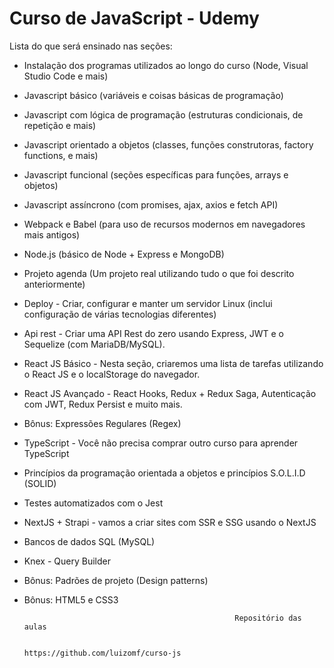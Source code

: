 # Curso de JavaScript - Udemy

Lista do que será ensinado nas seções:

   * Instalação dos programas utilizados ao longo do curso (Node, Visual Studio Code e mais)

   * Javascript básico (variáveis e coisas básicas de programação)

   * Javascript com lógica de programação (estruturas condicionais, de repetição e mais)

   * Javascript orientado a objetos (classes, funções construtoras, factory functions, e mais)

   * Javascript funcional (seções específicas para funções, arrays e objetos)

   * Javascript assíncrono (com promises, ajax, axios e fetch API)

   * Webpack e Babel (para uso de recursos modernos em navegadores mais antigos)

   * Node.js (básico de Node + Express e MongoDB)

   * Projeto agenda (Um projeto real utilizando tudo o que foi descrito anteriormente)

   * Deploy - Criar, configurar e manter um servidor Linux (inclui configuração de várias tecnologias diferentes)

   * Api rest - Criar uma API Rest do zero usando Express, JWT e o Sequelize (com MariaDB/MySQL).

   * React JS Básico - Nesta seção, criaremos uma lista de tarefas utilizando o React JS e o localStorage do navegador.

   * React JS Avançado - React Hooks, Redux + Redux Saga, Autenticação com JWT, Redux Persist e muito mais.

   * Bônus: Expressões Regulares (Regex)

   * TypeScript - Você não precisa comprar outro curso para aprender TypeScript

   * Princípios da programação orientada a objetos e princípios S.O.L.I.D (SOLID)

   * Testes automatizados com o Jest

   * NextJS + Strapi - vamos a criar sites com SSR e SSG usando o NextJS

   * Bancos de dados SQL (MySQL)

   * Knex - Query Builder

   * Bônus: Padrões de projeto (Design patterns)

   * Bônus: HTML5 e CSS3

                                                        Repositório das aulas 

                                                    https://github.com/luizomf/curso-js


